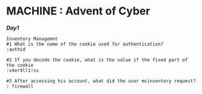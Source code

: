 # MACHINE : Advent of Cyber


***Day1***
```
Inventory Managemnt
#1 What is the name of the cookie used for authentication?
:authid

#2 If you decode the cookie, what is the value if the fixed part of the cookie
:v4er9ll1!ss

#3 After accessing his account, what did the user mcinventory request?
: firewall

```